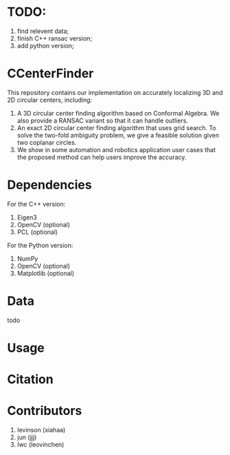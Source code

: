 # TODO:
1. find relevent data;
2. finish C++ ransac version;
3. add python version;

# CCenterFinder
This repository contains our implementation on accurately localizing 3D and 2D circular centers, including:

1. A 3D circular center finding algorithm based on Conformal Algebra. We also provide a RANSAC variant so that it can handle  outliers.
2. An exact 2D circular center finding algorithm that uses grid search. To solve the two-fold ambiguity problem, we give a feasible solution given two coplanar circles.
3. We show in some automation and robotics application user cases that the proposed method can help users improve the accuracy.

# Dependencies
For the C++ version:
1. Eigen3
2. OpenCV (optional)
3. PCL (optional)

For the Python version:
1. NumPy
2. OpenCV (optional)
3. Matplotlib (optional)

# Data
todo

# Usage

# Citation


# Contributors
1. levinson (xiahaa)
2. jun (jjj)
3. lwc (leovinchen)

